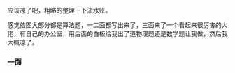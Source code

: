 应该凉了吧，粗略的整理一下流水账。

感觉依图大部分都是算法题，一二面都写出来了，三面来了一个看起来很厉害的大佬，有自己的办公室，用后面的白板给我出了道物理题还是数学题让我做，然后我大概凉了。



### 一面

